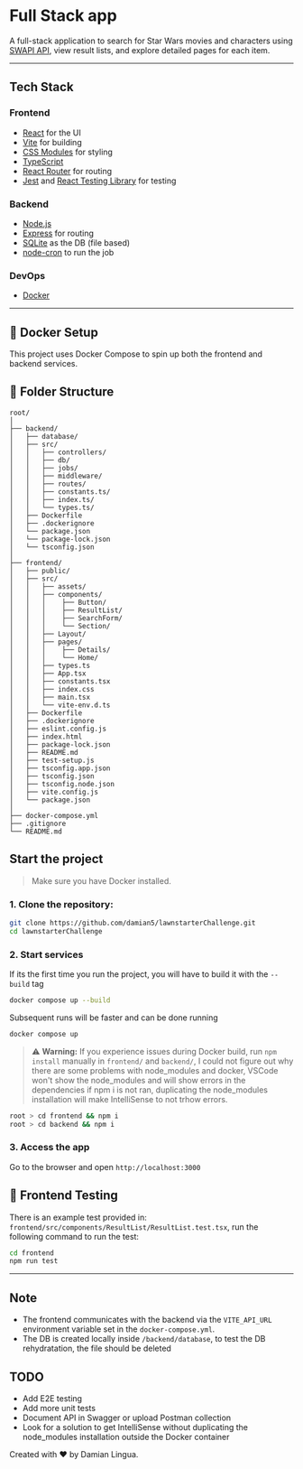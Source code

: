 # Full Stack app

A full-stack application to search for Star Wars movies and characters using [SWAPI API](https://swapi.tech/), view result lists, and explore detailed pages for each item.

---

## Tech Stack

### Frontend

- [React](https://reactjs.org/) for the UI
- [Vite](https://vitejs.dev/) for building
- [CSS Modules](https://github.com/css-modules/css-modules) for styling
- [TypeScript](https://www.typescriptlang.org/)
- [React Router](https://reactrouter.com/) for routing
- [Jest](https://jestjs.io/) and [React Testing Library](https://testing-library.com/) for testing

### Backend

- [Node.js](https://nodejs.org/)
- [Express](https://expressjs.com/) for routing
- [SQLite](https://www.sqlite.org/index.html) as the DB (file based)
- [node-cron](https://www.npmjs.com/package/node-cron) to run the job

### DevOps

- [Docker](https://www.docker.com/get-started/)

---

## 🐳 Docker Setup

This project uses Docker Compose to spin up both the frontend and backend services.

## 📁 Folder Structure

```
root/
│
├── backend/
│   ├── database/
│   ├── src/
│   │   ├── controllers/
│   │   ├── db/
│   │   ├── jobs/
│   │   ├── middleware/
│   │   ├── routes/
│   │   ├── constants.ts/
│   │   ├── index.ts/
│   │   └── types.ts/
│   ├── Dockerfile
│   ├── .dockerignore
│   └── package.json
│   └── package-lock.json
│   └── tsconfig.json
│
├── frontend/
│   ├── public/
│   ├── src/
│   │   ├── assets/
│   │   ├── components/
│   │   │    ├── Button/
│   │   │    ├── ResultList/
│   │   │    ├── SearchForm/
│   │   │    └── Section/
│   │   ├── Layout/
│   │   ├── pages/
│   │   │    ├── Details/
│   │   │    └── Home/
│   │   ├── types.ts
│   │   ├── App.tsx
│   │   ├── constants.tsx
│   │   ├── index.css
│   │   ├── main.tsx
│   │   └── vite-env.d.ts
│   ├── Dockerfile
│   ├── .dockerignore
│   ├── eslint.config.js
│   ├── index.html
│   ├── package-lock.json
│   ├── README.md
│   ├── test-setup.js
│   ├── tsconfig.app.json
│   ├── tsconfig.json
│   ├── tsconfig.node.json
│   ├── vite.config.js
│   └── package.json
│
├── docker-compose.yml
├── .gitignore
└── README.md
```

## Start the project

> Make sure you have Docker installed.

### 1. Clone the repository:

```bash
git clone https://github.com/damian5/lawnstarterChallenge.git
cd lawnstarterChallenge
```

### 2. Start services

If its the first time you run the project, you will have to build it with the `--build` tag

```bash
docker compose up --build
```

Subsequent runs will be faster and can be done running

```bash
docker compose up
```

> ⚠️ **Warning:** If you experience issues during Docker build, run `npm install` manually in `frontend/` and `backend/`, I could not figure out why there are some problems with node_modules and docker, VSCode won't show the node_modules and will show errors in the dependencies if npm i is not ran, duplicating the node_modules installation will make IntelliSense to not trhow errors.

```bash
root > cd frontend && npm i
root > cd backend && npm i
```

### 3. Access the app

Go to the browser and open `http://localhost:3000`

## 🧪 Frontend Testing

There is an example test provided in: `frontend/src/components/ResultList/ResultList.test.tsx`, run the following command to run the test:

```bash
cd frontend
npm run test
```

---

## Note

- The frontend communicates with the backend via the `VITE_API_URL` environment variable set in the `docker-compose.yml`.
- The DB is created locally inside `/backend/database`, to test the DB rehydratation, the file should be deleted

## TODO

- Add E2E testing
- Add more unit tests
- Document API in Swagger or upload Postman collection
- Look for a solution to get IntelliSense without duplicating the node_modules installation outside the Docker container

Created with ❤️ by Damian Lingua.
